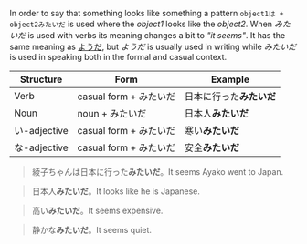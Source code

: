 In order to say that something looks like something a pattern `object1は + object2みたいだ` is used where the *object1* looks like the *object2*. When *みたいだ* is used with verbs its meaning changes a bit to *"it seems"*. It has the same meaning as [ようだ](141), but *ようだ* is usually used in writing while *みたいだ* is used in speaking both in the formal and casual context.

|Structure|Form|Example|
|-|-|-|
|Verb|casual form + みたいだ|日本に行った**みたいだ**|
|Noun|noun + みたいだ|日本人**みたいだ**|
|い-adjective|casual form + みたいだ|寒い**みたいだ**|
|な-adjective|casual form + みたいだ|安全**みたいだ**|

>綾子ちゃんは日本に行った**みたいだ**。It seems Ayako went to Japan.

>日本人**みたいだ**。It looks like he is Japanese.

>高い**みたいだ**。It seems expensive.

>静かな**みたいだ**。It seems quiet.